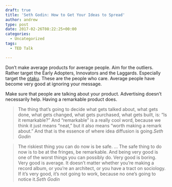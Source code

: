 ```yaml
---
draft: true
title: 'Seth Godin: How to Get Your Ideas to Spread'
author: andrew
type: post
date: 2017-02-26T08:22:25+00:00
categories:
  - Uncategorized
tags:
  - TED Talk

---
```

Don&#8217;t make average products for average people. Aim for the outliers. Rather target the Early Adopters, Innovators and the Laggards. Especially target the [otaku][1]. These are the people who care. Average people have become very good at ignoring your message.

Make sure that people are talking about your product. Advertising doesn&#8217;t necessarily help. Having a remarkable product does.

> The thing that&#8217;s going to decide what gets talked about, what gets done, what gets changed, what gets purchased, what gets built, is: &#8220;Is it remarkable?&#8221; And &#8220;remarkable&#8221; is a really cool word, because we think it just means &#8220;neat,&#8221; but it also means &#8220;worth making a remark about.&#8221; And that is the essence of where idea diffusion is going.<cite>Seth Godin</cite>

> The riskiest thing you can do now is be safe. &#8230; The safe thing to do now is to be at the fringes, be remarkable. And being very good is one of the worst things you can possibly do. Very good is boring. Very good is average. It doesn&#8217;t matter whether you&#8217;re making a record album, or you&#8217;re an architect, or you have a tract on sociology. If it&#8217;s very good, it&#8217;s not going to work, because no one&#8217;s going to notice it.<cite>Seth Godin</cite>

 [1]: https://en.wikipedia.org/wiki/Otaku
